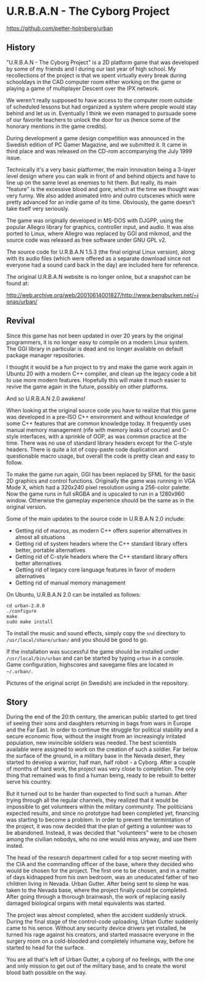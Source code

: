 U.R.B.A.N - The Cyborg Project
==============================

https://github.com/petter-holmberg/urban

History
-------

"U.R.B.A.N - The Cyborg Project" is a 2D platform game that was developed by some of my friends and I during our last year of high school. My recollections of the project is that we spent virtually every break during schooldays in the CAD computer room either working on the game or playing a game of multiplayer Descent over the IPX network.

We weren't really supposed to have access to the computer room outside of scheduled lessons but had organized a system where people would stay behind and let us in. Eventually I think we even managed to pursuade some of our favorite teachers to unlock the door for us (hence some of the honorary mentions in the game credits).

During development a game design competition was announced in the Swedish edition of PC Gamer Magazine, and we submitted it. It came in third place and was released on the CD-rom accompanying the July 1999 issue.

Technically it's a very basic platformer, the main innovation being a 3-layer level design where you can walk in front of and behind objects and have to line up on the same level as enemies to hit them. But really, its main "feature" is the excessive blood and gore, which at the time we thought was very funny. We also added animated intro and outro cutscenes which were pretty advanced for an indie game of its time. Obviously, the game doesn't take itself very seriously.

The game was originally developed in MS-DOS with DJGPP, using the popular Allegro library for graphics, controller input, and audio. It was also ported to Linux, where Allegro was replaced by GGI and mikmod, and the source code was released as free software under GNU GPL v2.

The source code for U.R.B.A.N 1.5.3 (the final original Linux version), along with its audio files (which were offered as a separate download since not everyone had a sound card back in the day) are included here for reference.

The original U.R.B.A.N website is no longer online, but a snapshot can be found at:

http://web.archive.org/web/20010614001827/http://www.bengburken.net/~jonas/urban/

Revival
-------

Since this game has not been updated in over 20 years by the original programmers, it is no longer easy to compile on a modern Linux system. The GGI library in particular is dead and no longer available on default package manager repositories.

I thought it would be a fun project to try and make the game work again in Ubuntu 20 with a modern C++ compiler, and clean up the legacy code a bit to use more modern features. Hopefully this will make it much easier to revive the game again in the future, possibly on other platforms.

And so U.R.B.A.N 2.0 awakens!

When looking at the original source code you have to realize that this game was developed in a pre-ISO C++ environment and without knowledge of some C++ features that are common knowledge today. It frequently uses manual memory management (rife with memory leaks of course) and C-style interfaces, with a sprinkle of OOP, as was common practice at the time. There was no use of standard library headers except for the C-style headers. There is quite a lot of copy-paste code duplication and questionable macro usage, but overall the code is pretty clean and easy to follow.

To make the game run again, GGI has been replaced by SFML for the basic 2D graphics and control functions. Originally the game was running in VGA Mode X, which had a 320x240 pixel resolution using a 256-color palette. Now the game runs in full sRGBA and is upscaled to run in a 1280x960 window. Otherwise the gameplay experience should be the same as in the original version.

Some of the main updates to the source code in U.R.B.A.N 2.0 include:
- Getting rid of macros, as modern C++ offers superior alternatives in almost all situations
- Getting rid of system headers where the C++ standard library offers better, portable alternatives
- Getting rid of C-style headers where the C++ standard library offers better alternatives
- Getting rid of legacy core language features in favor of modern alternatives
- Getting rid of manual memory management

On Ubuntu, U.R.B.A.N 2.0 can be installed as follows:

    cd urban-2.0.0
    ./configure
    make
    sudo make install

To install the music and sound effects, simply copy the `snd` directory to `/usr/local/share/urban/` and you should be good to go.

If the installation was successful the game should be installed under `/usr/local/bin/urban` and can be started by typing `urban` in a console. Game configuration, highscores and savegame files are located in `~/.urban/`.

Pictures of the original script (in Swedish) are included in the repository.

Story
-----

During the end of the 20:th century, the american public started to get tired of seeing their sons and daughters returning in bags from wars in Europe and the Far East.
In order to continue the struggle for political stability and a secure economic flow, without the insight from an increasingly irritated population, new invincible soldiers was needed.
The best scientists available were assigned to work on the creation of such a soldier.
Far below the surface of the ground, in a military base in the Nevada desert, they started to develop a warrior, half man, half robot - a Cyborg.
After a couple of months of hard work, the project was very close to completion.
The only thing that remained was to find a human being, ready to be rebuilt to better serve his country.

But it turned out to be harder than expected to find such a human.
After trying through all the regular channels, they realized that it would be impossible to get volunteers within the military community.
The politicians expected results, and since no prototype had been completed yet, financing was starting to become a problem.
In order to prevent the termintation of the project, it was now decided that the plan of getting a volunteer was to be abandoned.
Instead, it was decided that "volunteers" were to be chosen among the civilian nobodys, who no one would miss anyway, and use them insted.

The head of the research department called for a top secret meeting with the CIA and the commanding officer of the base, where they decided who would be chosen for the project.
The first one to be chosen, and in a matter of days kidnapped from his own bedroom, was an uneducated father of two children living in Nevada. Urban Gutter.
After being sent to sleep he was taken to the Nevada base, where the project finally could be completed.
After going through a thorough brainwash, the work of replacing easily damaged biological organs with metal equivalents was started.

The project was almost completed, when the accident suddenly struck.
During the final stage of the control-code uploading, Urban Gutter suddenly came to his sence. Without any security device drivers yet installed, he turned his rage against his creators, and started massacre everyone in the surgery room on a cold-blooded and completely inhumane way, before he started to head for the surface.

You are all that's left of Urban Gutter, a cyborg of no feelings, with the one and only mission to get out of the military base, and to create the worst blood bath possible on the way.
